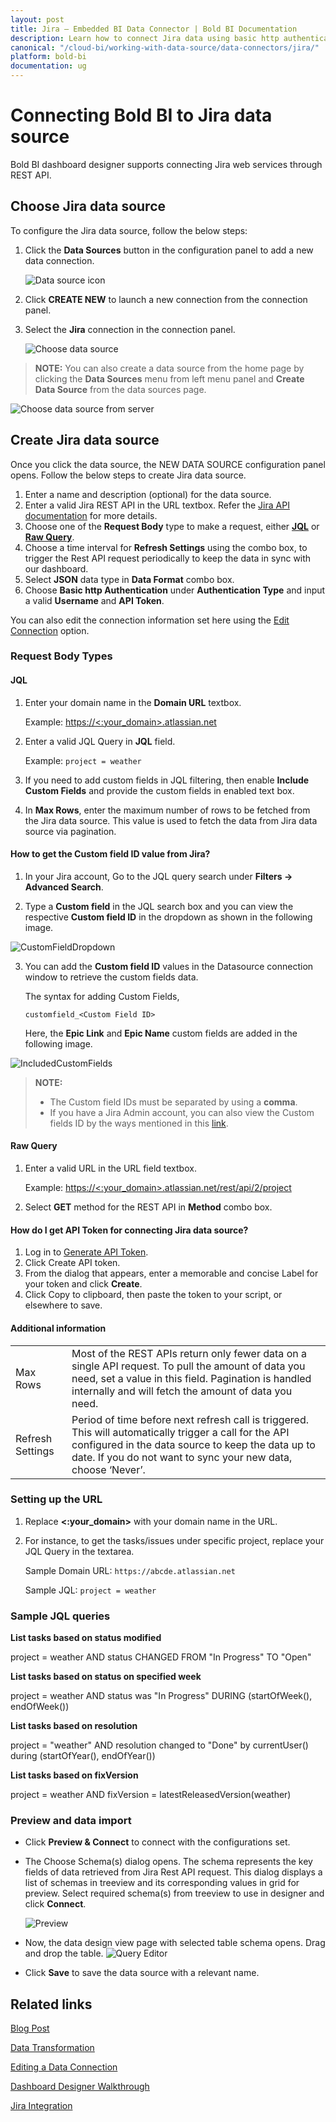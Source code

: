 ```yaml
---
layout: post
title: Jira – Embedded BI Data Connector | Bold BI Documentation
description: Learn how to connect Jira data using basic http authentication through REST API endpoint with Bold BI Embedded.
canonical: "/cloud-bi/working-with-data-source/data-connectors/jira/"
platform: bold-bi
documentation: ug
---
```


# Connecting Bold BI to Jira data source
Bold BI dashboard designer supports connecting Jira web services through REST API. 

## Choose Jira data source
To configure the Jira data source, follow the below steps:
1. Click the **Data Sources** button in the configuration panel to add a new data connection.

   ![Data source icon](/static/assets/embedded/working-with-datasource/data-connectors/images/common/DataSourcesIcon.png)

2. Click **CREATE NEW** to launch a new connection from the connection panel.
3. Select the **Jira** connection in the connection panel.

   ![Choose data source](/static/assets/embedded/working-with-datasource/data-connectors/images/Jira/ChooseDS.png)

> **NOTE:** You can also create a data source from the home page by clicking the **Data Sources** menu from left menu panel and **Create Data Source** from the data sources page.

   ![Choose data source from server](/static/assets/embedded/working-with-datasource/data-connectors/images/Jira/ChooseDS_Server.png)


## Create Jira data source
Once you click the data source, the NEW DATA SOURCE configuration panel opens. Follow the below steps to create Jira data source.
1. Enter a name and description (optional) for the data source.
2. Enter a valid Jira REST API in the URL textbox. Refer the [Jira API documentation](https://developer.atlassian.com/cloud/jira/software/rest/intro/) for more details.
3. Choose one of the **Request Body** type to make a request, either [**JQL**](/embedded-bi/working-with-data-source/data-connectors/jira/#jql) or [**Raw Query**](/embedded-bi/working-with-data-source/data-connectors/jira/#raw-query).
4. Choose a time interval for **Refresh Settings** using the combo box, to trigger the Rest API request periodically to keep the data in sync with our dashboard.  
5. Select **JSON** data type in **Data Format** combo box.
6. Choose **Basic http Authentication** under **Authentication Type** and input a valid **Username** and **API Token**.

You can also edit the connection information set here using the [Edit Connection](/embedded-bi/working-with-data-source/editing-a-data-connection/) option.

### Request Body Types

#### JQL
1. Enter your domain name in the **Domain URL** textbox.

   Example: [https://&lt;:your_domain&gt;.atlassian.net](https://%3c:your_domain%3e.atlassian.net)

2. Enter a valid JQL Query in **JQL** field.

   Example: `project = weather`

3. If you need to add custom fields in JQL filtering, then enable **Include Custom Fields** and provide the custom fields in enabled text box.
4. In **Max Rows**, enter the maximum number of rows to be fetched from the Jira data source. This value is used to fetch the data from Jira data source via pagination.

#### How to get the Custom field ID value from Jira?
1.	In your Jira account, Go to the JQL query search under **Filters -> Advanced Search**.

2.	Type a **Custom field** in the JQL search box and you can view the respective **Custom field ID** in the dropdown as shown in the following image.

   ![CustomFieldDropdown](/static/assets/embedded/working-with-datasource/data-connectors/images/common/CustomFieldDropdown.png)
 
3.	You can add the **Custom field ID** values in the Datasource connection window to retrieve the custom fields data. 

    The syntax for adding Custom Fields,

	  `customfield_<Custom Field ID>`

    Here, the **Epic Link** and **Epic Name** custom fields are added in the following image.

   ![IncludedCustomFields](/static/assets/embedded/working-with-datasource/data-connectors/images/common/IncludedCustomFields.png)

> **NOTE:** 
> * The Custom field IDs must be separated by using a **comma**.
> * If you have a Jira Admin account, you can also view the Custom fields ID by the ways mentioned in this [link](https://confluence.atlassian.com/jirakb/how-to-find-id-for-custom-field-s-744522503.html). 

#### Raw Query 
1. Enter a valid URL in the URL field textbox.

   Example: [https://&lt;:your_domain&gt;.atlassian.net/rest/api/2/project](https://%3c:your_domain%3e.atlassian.net/rest/api/2/project)

2. Select **GET** method for the REST API in **Method** combo box.

#### How do I get API Token for connecting Jira data source?
1. Log in to [Generate API Token](https://id.atlassian.com/manage/api-tokens).
2. Click Create API token.
3. From the dialog that appears, enter a memorable and concise Label for your token and click **Create**.
4. Click Copy to clipboard, then paste the token to your script, or elsewhere to save.

#### Additional information
<table width="600">
<tr>
<td>
Max Rows
</td>
<td>
Most of the REST APIs return only fewer data on a single API request. To pull the amount of data you need, set a value in this field.  
Pagination is handled internally and will fetch the amount of data you need.
</td>
</tr>
<tr>
<td>
Refresh Settings
</td>
<td>
Period of time before next refresh call is triggered. This will automatically trigger a call for the API configured in the data source to keep the data up to date. If you do not want to sync your new data, choose ‘Never’.
</td>
</tr>
</table>

### Setting up the URL

1. Replace **&lt;:your_domain&gt;** with your domain name in the URL.
2. For instance, to get the tasks/issues under specific project, replace your JQL Query in the textarea.

      Sample Domain URL: `https://abcde.atlassian.net`

      Sample JQL: `project = weather`

### Sample JQL queries

**List tasks based on status modified**

project = weather AND status CHANGED FROM "In Progress" TO "Open"

**List tasks based on status on specified week**

project = weather AND status was "In Progress" DURING (startOfWeek(), endOfWeek())

**List tasks based on resolution**

project = "weather" AND resolution changed to "Done" by currentUser() during (startOfYear(), endOfYear())

**List tasks based on fixVersion**

project = weather AND fixVersion = latestReleasedVersion(weather)

### Preview and data import
* Click **Preview & Connect** to connect with the configurations set.
* The Choose Schema(s) dialog opens. The schema represents the key fields of data retrieved from Jira Rest API request. This dialog displays a list of schemas in treeview and its corresponding values in grid for preview. Select required schema(s) from treeview to use in designer and click **Connect**.

   ![Preview](/static/assets/embedded/working-with-datasource/data-connectors/images/common/Preview.png)

* Now, the data design view page with selected table schema opens. Drag and drop the table.
   ![Query Editor](/static/assets/embedded/working-with-datasource/data-connectors/images/common/QueryEditor.png)

* Click **Save** to save the data source with a relevant name.

## Related links
[Blog Post](https://www.boldbi.com/blog/jira-dashboard-example-with-bold-bi)

[Data Transformation](/embedded-bi/working-with-data-source/transforming-data/joining-table/)

[Editing a Data Connection](/embedded-bi/working-with-data-source/editing-a-data-connection/)   

[Dashboard Designer Walkthrough](/embedded-bi/getting-started/quick-start/)

[Jira Integration](https://www.boldbi.com/integrations/jira?utm_source=syncfusion&utm_medium=documentation&utm_campaign=boldbijiraintegration)

